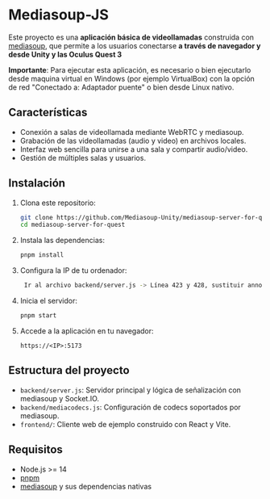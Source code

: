 # Mediasoup-JS

Este proyecto es una **aplicación básica de videollamadas** construida con [mediasoup](https://mediasoup.org/), que permite a los usuarios conectarse **a través de navegador y desde Unity y las Oculus Quest 3**


**Importante**: Para ejecutar esta aplicación, es necesario o bien ejecutarlo desde maquina virtual en Windows (por ejemplo VirtualBox) con la opción de red "Conectado a: Adaptador puente" o bien desde Linux nativo.

## Características

- Conexión a salas de videollamada mediante WebRTC y mediasoup.
- Grabación de las videollamadas (audio y video) en archivos locales.
- Interfaz web sencilla para unirse a una sala y compartir audio/video.
- Gestión de múltiples salas y usuarios.

## Instalación

1. Clona este repositorio:
   ```sh
   git clone https://github.com/Mediasoup-Unity/mediasoup-server-for-quest.git
   cd mediasoup-server-for-quest
   ```

2. Instala las dependencias:
   ```sh
   pnpm install
   ```
3. Configura la IP de tu ordenador:
   ```sh
    Ir al archivo backend/server.js -> Línea 423 y 428, sustituir announcedAddress por la IP de Linux.
   ```


3. Inicia el servidor:
   ```sh
   pnpm start
   ```

4. Accede a la aplicación en tu navegador:
   ```
   https://<IP>:5173
   ```

## Estructura del proyecto

- `backend/server.js`: Servidor principal y lógica de señalización con mediasoup y Socket.IO.
- `backend/mediacodecs.js`: Configuración de codecs soportados por mediasoup.
- `frontend/`: Cliente web de ejemplo construido con React y Vite.

## Requisitos

- Node.js >= 14
- [pnpm](https://pnpm.io/)
- [mediasoup](https://mediasoup.org/) y sus dependencias nativas